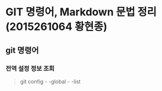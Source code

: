 # GIT 명령어, Markdown 문법 정리(2015261064 황현종)

## git 명령어

### 전역 설정 정보 조회
>  git config - -global - -list








